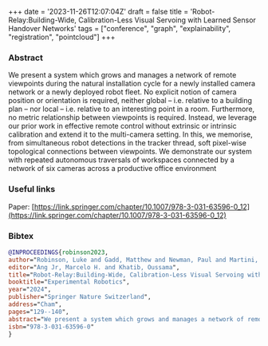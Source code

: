 +++
date = '2023-11-26T12:07:04Z'
draft = false
title = 'Robot-Relay:Building-Wide, Calibration-Less Visual Servoing with Learned Sensor Handover Networks'
tags = ["conference", "graph", "explainability", "registration", "pointcloud"]
+++

### Abstract
We present a system which grows and manages a network of remote viewpoints during the natural installation cycle for a newly installed camera network or a newly deployed robot fleet.
No explicit notion of camera position or orientation is required, neither global – i.e. relative to a building plan – nor local – i.e. relative to an interesting point in a room.
Furthermore, no metric relationship between viewpoints is required.
Instead, we leverage our prior work in effective remote control without extrinsic or intrinsic calibration and extend it to the multi-camera setting.
In this, we memorise, from simultaneous robot detections in the tracker thread, soft pixel-wise topological connections between viewpoints.
We demonstrate our system with repeated autonomous traversals of workspaces connected by a network of six cameras across a productive office environment

### Useful links
Paper: [https://link.springer.com/chapter/10.1007/978-3-031-63596-0_12](https://link.springer.com/chapter/10.1007/978-3-031-63596-0_12)

### Bibtex 

``` bibtex
@INPROCEEDINGS{robinson2023,
author="Robinson, Luke and Gadd, Matthew and Newman, Paul and Martini, Daniele De",
editor="Ang Jr, Marcelo H. and Khatib, Oussama",
title="Robot-Relay:Building-Wide, Calibration-Less Visual Servoing with Learned Sensor Handover Networks",
booktitle="Experimental Robotics",
year="2024",
publisher="Springer Nature Switzerland",
address="Cham",
pages="129--140",
abstract="We present a system which grows and manages a network of remote viewpoints during the natural installation cycle for a newly installed camera network or a newly deployed robot fleet. No explicit notion of camera position or orientation is required, neither global -- i.e. relative to a building plan -- nor local -- i.e. relative to an interesting point in a room. Furthermore, no metric relationship between viewpoints is required. Instead, we leverage our prior work in effective remote control without extrinsic or intrinsic calibration and extend it to the multi-camera setting. In this, we memorise, from simultaneous robot detections in the tracker thread, soft pixel-wise topological connections between viewpoints. We demonstrate our system with repeated autonomous traversals of workspaces connected by a network of six cameras across a productive office environment.",
isbn="978-3-031-63596-0"
}
```
